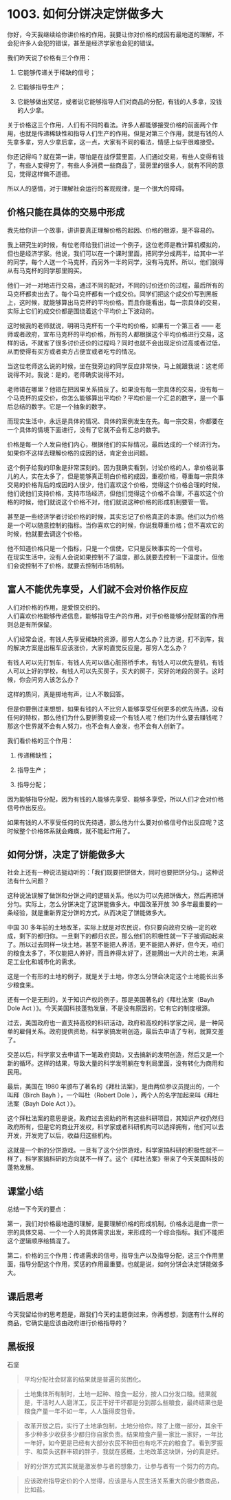 # 1003. 如何分饼决定饼做多大

你好，今天我继续给你讲价格的作用。我要让你对价格的成因有最地道的理解，不会犯许多人会犯的错误，甚至是经济学家也会犯的错误。

我们昨天说了价格有三个作用：

1. 它能够传递关于稀缺的信号；

2. 它能够指导生产；

3. 它能够做出奖惩，或者说它能够指导人们对商品的分配，有钱的人多拿，没钱的人少拿。

关于价格这三个作用，人们有不同的看法。许多人都能够接受价格的前面两个作用，也就是传递稀缺性和指导人们生产的作用。但是对第三个作用，就是有钱的人先拿多拿，穷人少拿后拿，这一点，大家有不同的看法，情感上似乎很难接受。

你还记得吗？就在第一讲，哪怕是在战俘营里面，人们通过交易，有些人变得有钱了，有些人变得穷了，有些人多消费一些商品了，营房里的很多人，就有不同的意见，觉得这样做不道德。

所以人的感情，对于理解社会运行的客观规律，是一个很大的障碍。

## 价格只能在具体的交易中形成

我先给你讲一个故事，讲讲要真正理解价格的起因、价格的根源，是不容易的。

我上研究生的时候，有位老师给我们讲过一个例子，这位老师是教计算机模拟的，但也是经济学家。他说，我们可以在一个课时里面，把同学分成两半，给其中一半的同学，每个人送一个马克杯，而另外一半的同学，没有马克杯。所以，他们就得从有马克杯的同学那里购买。

他们一对一对地进行交易，通过不同的配对，不同的讨价还价的过程，最后所有的马克杯都卖出去了。每个马克杯都有一个成交价。同学们把这个成交价写到黑板上，这时候，就能够算出马克杯的平均价格。而且你能看出，每一宗具体的交易，实际上它们的成交价都是围绕着这个平均价上下波动的。

这时候我的老师就说，明明马克杯有一个平均的价格，如果有一个第三者 —— 老师或者政府，宣布马克杯的平均价格，所有的人都根据这个平均价格进行交易，这样的话，不就省了很多讨价还价的过程吗？同时也就不会出现定价过高或者过低，从而使得有买方或者卖方占便宜或者吃亏的情况。

当这位老师这么说的时候，坐在我旁边的同学反应非常快，马上就跟我说：这老师说得不对。我说：是的，老师确实说得不对。

老师错在哪里？他错在把因果关系搞反了。如果没有每一宗具体的交易，没有每一个马克杯的成交价，你怎么能够算出平均价？平均价是一个汇总的数字，是一个事后总结的数字。它是一个抽象的数字。

而现实生活中，永远是具体的情况、具体的案例发生在先。每一宗交易，你都要在一个具体的情境下面进行，没有了它就不会有汇总的数字。

价格是每一个人发自他们内心，根据他们的实际情况，最后达成的一个经济行为。如果你不这样去理解价格的成因的话，肯定会出问题。

这个例子给我的印象是非常深刻的。因为我确实看到，讨论价格的人，拿价格说事儿的人，实在太多了，但是能够真正明白价格的成因，重视价格，尊重每一宗具体交易的价格背后的成因的人很少，他们喜欢这个价格，觉得这个价格合理的时候，他们说他们支持价格，支持市场经济，但他们觉得这个价格不合理，不喜欢这个价格的时候，他们就说这个价格不对，他们就说这种价格的形成机制要管一管。

甚至是一些经济学者讨论价格的时候，其实忘记了价格真正的本源。他们以为价格是一个可以随意控制的指标。当你喜欢它的时候，你说我尊重价格；但不喜欢它的时候，他就要去调这个价格。

他不知道价格只是一个指标，只是一个信使，它只是反映事实的一个信号。<br> 在现实生活中，没有人会说如果控制不了温度，那么就要去控制一下温度计。但他们会说控制不了价格，就要去控制市场机制。

## 富人不能优先享受，人们就不会对价格作反应

人们对价格的作用，是爱恨交织的。<br> 人们喜欢价格能够传递信息，能够指导生产的作用，对于价格能够分配财富的作用则总是有所保留。

人们经常会说，有钱人先享受稀缺的资源，那穷人怎么办？比方说，打不到车，我的解决方案是出租车应该涨价，大家的直觉反应是，那穷人怎么办？

有钱人可以先打到车，有钱人先可以做心脏搭桥手术，有钱人可以优先登机，有钱人可以上好的学校，有钱人可以先买房子，买大的房子，买好的地段的房子。这时候，你会问穷人该怎么办？

这样的质问，真是掷地有声，让人不敢回答。

但是你要倒过来想想，如果有钱的人不比穷人能够享受任何更多的优先待遇，没有任何的特权，那么他们为什么要折腾变成一个有钱人呢？他们为什么要去赚钱呢？那这个世界就不会有人努力，也不会有人奋发，也不会有人创新了。

我们看价格的三个作用：

1. 传递稀缺性；

2. 指导生产；

3. 指导分配；

因为能够指导分配，因为有钱的人能够先享受、能够多享受，所以人们才会对价格信号作出反应。

如果有钱的人不享受任何的优先待遇，那么他为什么要对价格信号作出反应呢？这时候整个价格体系就会瘫痪，就不能起作用了。

## 如何分饼，决定了饼能做多大

社会上还有一种说法挺动听的：「我们既要把饼做大，同时也要把饼分匀。」这种说法有什么问题？

这种说法误解了做饼和分饼之间的逻辑关系。他以为可以先把饼做大，然后再把饼分匀。实际上，怎么分饼决定了这饼能做多大。中国改革开放 30 多年最重要的一条经验，就是重新界定分饼的方式，从而决定了饼能做多大。

中国 30 多年前的土地改革，实际上就是对农民说，你只要向政府交纳一定的收成，剩下的都归你。一旦剩下的都归农民，那么他们的积极性就一下子被调动起来了。所以过去同样一块土地，甚至不能把人养活，更不能把人养好，但今天，咱们的粮食太多了，不仅能把人养好，而且养得太好了，还能腾出一大片的土地，来满足工业化和城市化的需求。

这是一个有形的土地的例子，就是关于土地，你怎么分饼会决定这个土地能长出多少粮食来。

还有一个是无形的，关于知识产权的例子，那是美国著名的《拜杜法案（Bayh Dole Act ）》。今天美国科技蓬勃发展，不是没有原因的，它有它的制度根源。

过去，美国政府也一直支持高校的科研活动，政府和高校的科学家之间，是一种简单的雇佣关系。政府提供资助，科学家搞发明创造，最后去申请了专利，就算交差了。

交差以后，科学家又去申请下一笔政府资助，又去搞新的发明创造，然后又是一个新的循环。这样的结果，导致大量的科学发明躺在专利局里面，没有转化为商用和民用。

最后，美国在 1980 年颁布了著名的《拜杜法案》，是由两位参议员提出的，一个叫拜（Birch Bayh ），一个叫杜（Robert Dole ），两个人的名字加起来叫《拜杜法案（Bayh Dole Act ）》。

这个拜杜法案的意思是说，政府过去资助的所有这些科研项目，其知识产权仍然归政府所有，但是它的商业开发权，科学家或者科研机构可以选择拥有，他们可以去开发，开发完了以后，收益归这些机构。

这就是一个新的分饼游戏。一旦有了这个分饼游戏，科学家搞科研的积极性就不一样了，科学家搞科研的方向就不一样了。这个《拜杜法案》带来了今天美国科技的蓬勃发展。

## 课堂小结

总结一下今天的要点：

第一，我们对价格最地道的理解，是要理解价格的形成机制，价格永远是由一宗一宗的具体交易、一个一个人的具体需求出发，来形成的一个综合指标。我们不能把这个逻辑顺序给搞混了。

第二，价格的三个作用：传递需求的信号，指导生产以及指导分配，这三个作用里面，指导分配这个作用，奖惩的作用最重要。也就是说，如何分饼会决定饼能做多大。

## 课后思考

今天我留给你的思考题是，跟我们今天的主题倒过来，你再想想，到底有什么样的商品，它确实是应该由政府进行价格指导的？

## 黑板报

石坚

> 平均分配社会财富的结果就是普遍的贫困化。

> 土地集体所有制时，土地一起种、粮食一起分，按人口分发口粮。结果就是，干活时人人磨洋工，反正干好干坏都是分到那么些粮食，最终结果也是粮食产量一年不如一年，人人饿得皮包骨。

> 改革开放之后，实行了土地承包制，土地分给你，除了上缴一部分，其余干多少种多少收获多少都归你自家负责。结果粮食产量一家比一家好，一年比一年好，如今更是已经有大部分农民不种田也有吃不完的粮食了。看到罗振宇、和菜头这群丰硕的胖子，我就在感概，土地改革这块饼，分的真是好。

> 好的分饼方式其实就是激发参与者的想象力，让参与者有一个努力的方向。

> 应该政府指导定价的个人觉得，应该是与人民生活关系重大的极少数商品，比如盐。

